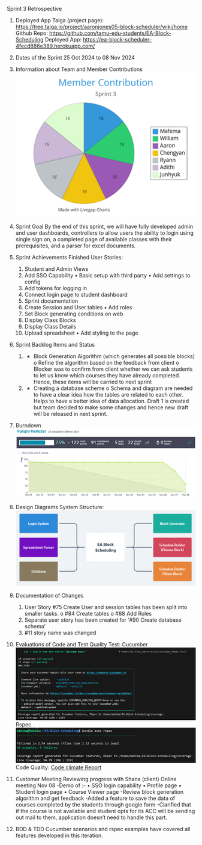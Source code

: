 Sprint 3 Retrospective
1. Deployed App
Taiga (project page): https://tree.taiga.io/project/aaronjones05-block-scheduler/wiki/home
Github Repo: https://github.com/tamu-edu-students/EA-Block-Scheduling
Deployed App: https://ea-block-scheduler-4fecd886e389.herokuapp.com/
2. Dates of the Sprint
25 Oct 2024 to 08 Nov 2024
4. Information about Team and Member Contributions
![alt text](MemberContribution.png)
 
5. Sprint Goal
By the end of this sprint, we will have fully developed admin and user dashboards, controllers to allow users the ability to login using single sign on, a completed page of available classes with their prerequisites, and a parser for excel documents. 
6. Sprint Achievements
Finished User Stories:
     1.	Student and Admin Views
     2.	Add SSO Capability
            • Basic setup with third party
            •	Add settings to config
     3.	Add tokens for logging in
     4.	Connect login page to student dashboard
     5.	Sprint documentation
     6.	Create Session and User tables
            •	Add roles 
     7.	Set Block generating conditions on web
     8.	Display Class Blocks 
     9.	Display Class Details
     10.	Upload spreadsheet
            •	Add styling to the page
6. Sprint Backlog Items and Status
    1.	* Block Generation Algorithm (which generates all possible blocks)
          o	Refine the algorithm based on the feedback from client
          o	Blocker was to confirm from client whether we can ask students to let us know which courses they have already 
            completed. Hence, these items will be carried to next sprint
    2.	+ Creating a database scheme
          o	Schema and diagram are needed to have a clear idea how the tables are related to each other. Helps to have a 
          better idea of data allocation. Draft 1 is created but team decided to make some changes and hence new draft will 
         be released in next sprint.

7. Burndown 
![alt text](BurnDown.png)


8. Design Diagrams
System Structure:  
![alt text](SystemStructure.png)

9. Documentation of Changes
    1.	User Story #75 Create User and session tables has been split into smaller tasks.
    o	#84 Create tables
    o	#88 Add Roles
    2.	Separate user story has been created for ‘#90 Create database schema’
    3.	#11 story name was changed
10. Evaluations of Code and Test Quality
 Test: 
Cucumber
 ![alt text](Cucumber.png)
Rspec
 ![alt text](Rspec.png)
Code Quality:
[Code climate Report](https://codeclimate.com/github/tamu-edu-students/EA-Block-Scheduling)
11. Customer Meeting
Reviewing progress with Shana (client)
Online meeting
Nov 08
-Demo of :-
     •	SSO login capability 
     •	Profile page
     •	Student login page
     •	Course Viewer page
-Review block generation algorithm and get feedback
-Added a feature to save the data of courses completed by the students through google form
-Clarified that if the course is not available and student opts for its ACC will be sending out mail to them, application doesn’t need to handle this part.
12. BDD & TDD
Cucumber scenarios and rspec examples have covered all features developed in this iteration.

